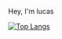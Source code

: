Hey, I'm lucas

[![Top Langs](https://github-readme-stats.vercel.app/api/top-langs/?username=lucasiel&layout=compact&bg_color=22272E&border_color=444C56&border_radius=6&text_color=ADBAC7)](https://github.com/anuraghazra/github-readme-stats)
